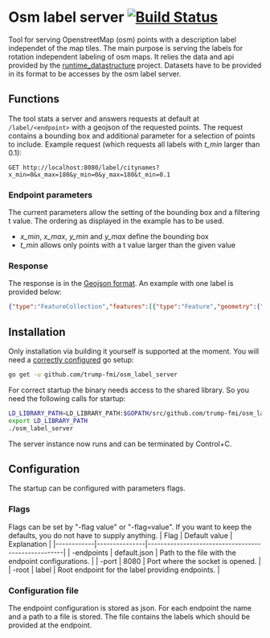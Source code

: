 # Osm label server  [![Build Status](https://travis-ci.org/trump-fmi/osm_label_server.svg?branch=master)](https://travis-ci.org/trump-fmi/osm_label_server)

Tool for serving OpenstreetMap (osm) points with a description label independet of the map tiles. The main purpose is serving the labels for rotation independent labeling of osm maps. It relies the data and api provided by the [runtime_datastructure](https://github.com/trump-fmi/runtime_datastructure) project. Datasets have to be provided in its format to be accesses by the osm label server. 

## Functions
The tool stats a server and answers requests at default at `/label/<endpoint>` with a geojson of the requested points. The request contains a bounding box and additional parameter for a selection of points to include. 
Example request (which requests all labels with *t_min* larger than 0.1): 
```http
GET http://localhost:8080/label/citynames?x_min=0&x_max=180&y_min=0&y_max=180&t_min=0.1
```
### Endpoint parameters 
The current parameters allow the setting of the bounding box and a filtering t value. The ordering as displayed in the example has to be used. 
* *x_min*, *x_max*, *y_min* and *y_max* define the bounding box
* *t_min* allows only points with a t value larger than the given value

### Response
The response is in the [Geojson format](http://geojson.org/). An example with one label is provided below:
``` json
{"type":"FeatureCollection","features":[{"type":"Feature","geometry":{"type":"Point","coordinates":[8.7422973,53.051944500000005]},"properties":{"lbl_fac":26,"name":"Huchting","osm":30349113,"prio":121,"t":0.7067380674933035}}],"crs":{"type":"name","properties":{"name":"urn:ogc:def:crs:OGC:1.3:CRS84"}}}

```

## Installation
Only installation via building it yourself is supported at the moment. You will need a [correctly configured](https://golang.org/doc/install#testing) go setup: 
```sh
go get -u github.com/trump-fmi/osm_label_server
```

For correct startup the binary needs access to the shared library. So you need the following calls for startup: 
```sh
LD_LIBRARY_PATH=LD_LIBRARY_PATH:$GOPATH/src/github.com/trump-fmi/osm_label_server/lib/
export LD_LIBRARY_PATH
./osm_label_server
```

The server instance now runs and can be terminated by Control+C. 

## Configuration 
The startup can be configured with parameters flags. 

### Flags
Flags can be set by "-flag value" or "-flag=value". If you want to keep the defaults, you do not have to supply anything. 
| Flag       | Default value | Explanation                                        |
|------------|---------------|----------------------------------------------------|
| -endpoints | default.json  | Path to the file with the endpoint configurations. |
| -port      | 8080          | Port where the socket is opened.                   |
| -root      | label         | Root endpoint for the label providing endpoints.   |

### Configuration file
The endpoint configuration is stored as json. For each endpoint the name and a path to a file is stored. The file contains the labels which should be provided at the endpoint. 
